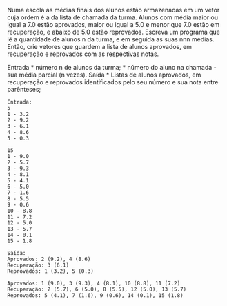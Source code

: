 Numa escola as médias finais dos alunos estão armazenadas em um vetor cuja ordem é a da lista de chamada da turma. Alunos com média maior ou igual a 7.0 estão aprovados, maior ou igual a 5.0 e menor que 7.0 estão em recuperação, e abaixo de 5.0 estão reprovados. Escreva um programa que lê a quantidade de alunos n da turma, e em seguida as suas nnn médias. Então, crie vetores que guardem a lista de alunos aprovados, em recuperação e reprovados com as respectivas notas.

Entrada​
    * número n de alunos da turma;
    * número do aluno na chamada - sua média parcial (n vezes).
Saída​
    * Listas de alunos aprovados, em recuperação e reprovados identificados pelo seu número e sua nota entre parênteses;

```
Entrada:
5
1 - 3.2
2 - 9.2
3 - 6.1
4 - 8.6
5 - 0.3

15
1 - 9.0
2 - 5.7
3 - 9.3
4 - 8.1
5 - 4.1
6 - 5.0
7 - 1.6
8 - 5.5
9 - 0.6
10 - 8.8
11 - 7.2
12 - 5.0
13 - 5.7
14 - 0.1
15 - 1.8
```

```
Saída:
Aprovados: 2 (9.2), 4 (8.6)
Recuperação: 3 (6.1)
Reprovados: 1 (3.2), 5 (0.3)

Aprovados: 1 (9.0), 3 (9.3), 4 (8.1), 10 (8.8), 11 (7.2)
Recuperação: 2 (5.7), 6 (5.0), 8 (5.5), 12 (5.0), 13 (5.7)
Reprovados: 5 (4.1), 7 (1.6), 9 (0.6), 14 (0.1), 15 (1.8)
```
